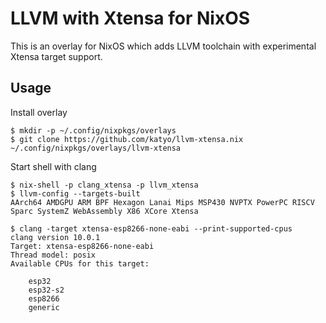 # LLVM with Xtensa for NixOS

This is an overlay for NixOS which adds LLVM toolchain with experimental Xtensa target support.

## Usage

Install overlay

```
$ mkdir -p ~/.config/nixpkgs/overlays
$ git clone https://github.com/katyo/llvm-xtensa.nix ~/.config/nixpkgs/overlays/llvm-xtensa
```

Start shell with clang

```
$ nix-shell -p clang_xtensa -p llvm_xtensa
$ llvm-config --targets-built
AArch64 AMDGPU ARM BPF Hexagon Lanai Mips MSP430 NVPTX PowerPC RISCV Sparc SystemZ WebAssembly X86 XCore Xtensa

$ clang -target xtensa-esp8266-none-eabi --print-supported-cpus
clang version 10.0.1
Target: xtensa-esp8266-none-eabi
Thread model: posix
Available CPUs for this target:

	esp32
	esp32-s2
	esp8266
	generic
```
